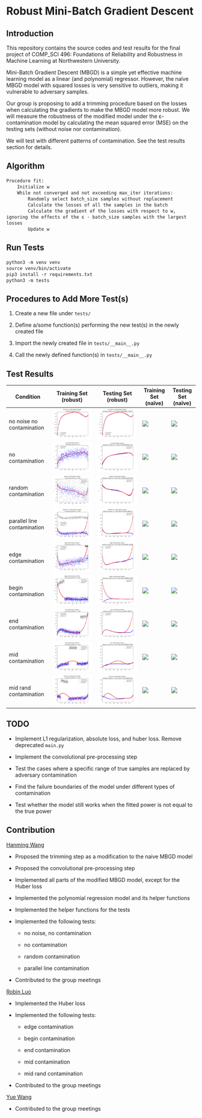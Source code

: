 # Robust Mini-Batch Gradient Descent

## Introduction

This repository contains the source codes and test results for the final project of COMP_SCI 496: Foundations of Reliability and Robustness in Machine Learning at Northwestern University.

Mini-Batch Gradient Descent (MBGD) is a simple yet effective machine learning model as a linear (and polynomial) regressor. However, the naïve MBGD model with squared losses is very sensitive to outliers, making it vulnerable to adversary samples.

Our group is proposing to add a trimming procedure based on the losses when calculating the gradients to make the MBGD model more robust. We will measure the robustness of the modified model under the ε-contamination model by calculating the mean squared error (MSE) on the testing sets (without noise nor contamination).

We will test with different patterns of contamination. See the test results section for details.

## Algorithm

    Procedure fit:
        Initialize w
        While not converged and not exceeding max_iter iterations:
            Randomly select batch_size samples without replacement
            Calculate the losses of all the samples in the batch
            Calculate the gradient of the losses with respect to w, ignoring the effects of the ε ⋅ batch_size samples with the largest losses
            Update w

## Run Tests

```
python3 -m venv venv
source venv/bin/activate
pip3 install -r requirements.txt
python3 -m tests
```

## Procedures to Add More Test(s)

1. Create a new file under `tests/`

2. Define a/some function(s) performing the new test(s) in the newly created file

3. Import the newly created file in `tests/__main__.py`

4. Call the newly defined function(s) in `tests/__main__.py`

## Test Results

| Condition | Training Set (robust) | Testing Set (robust) | Training Set (naïve) | Testing Set (naïve) |
| - | - | - | - | - |
| no noise no contamination | ![](test_results/no_noise_no_contamination/robust_training.png) | ![](test_results/no_noise_no_contamination/robust_testing.png) | ![](test_results/no_noise_no_contamination/naïve_training.png) | ![](test_results/no_noise_no_contamination/naïve_testing.png) |
| no contamination | ![](test_results/no_contamination/robust_training.png) | ![](test_results/no_contamination/robust_testing.png) | ![](test_results/no_contamination/naïve_training.png) | ![](test_results/no_contamination/naïve_testing.png) |
| random contamination | ![](test_results/random_contamination/robust_training.png) | ![](test_results/random_contamination/robust_testing.png) | ![](test_results/random_contamination/naïve_training.png) | ![](test_results/random_contamination/naïve_testing.png) |
| parallel line contamination | ![](test_results/parallel_line_contamination/robust_training.png) | ![](test_results/parallel_line_contamination/robust_testing.png) | ![](test_results/parallel_line_contamination/naïve_training.png) | ![](test_results/parallel_line_contamination/naïve_testing.png) |
| edge contamination | ![](test_results/edge_contamination/robust_training.png) | ![](test_results/edge_contamination/robust_testing.png) | ![](test_results/edge_contamination/naïve_training.png) | ![](test_results/edge_contamination/naïve_testing.png) |
| begin contamination | ![](test_results/begin_contamination/robust_training.png) | ![](test_results/begin_contamination/robust_testing.png) | ![](test_results/begin_contamination/naïve_training.png) | ![](test_results/begin_contamination/naïve_testing.png) |
| end contamination | ![](test_results/end_contamination/robust_training.png) | ![](test_results/end_contamination/robust_testing.png) | ![](test_results/end_contamination/naïve_training.png) | ![](test_results/end_contamination/naïve_testing.png) |
| mid contamination | ![](test_results/mid_contamination/robust_training.png) | ![](test_results/mid_contamination/robust_testing.png) | ![](test_results/mid_contamination/naïve_training.png) | ![](test_results/mid_contamination/naïve_testing.png) |
| mid rand contamination | ![](test_results/mid_rand_contamination/robust_training.png) | ![](test_results/mid_rand_contamination/robust_testing.png) | ![](test_results/mid_rand_contamination/naïve_training.png) | ![](test_results/mid_rand_contamination/naïve_testing.png) |

## TODO

- Implement L1 regularization, absolute loss, and huber loss. Remove deprecated `main.py`

- Implement the convolutional pre-processing step

- Test the cases where a specific range of true samples are replaced by adversary contamination

- Find the failure boundaries of the model under different types of contamination

- Test whether the model still works when the fitted power is not equal to the true power

## Contribution

[Hanming Wang](https://github.com/WHMHammer)

- Proposed the trimming step as a modification to the naive MBGD model

- Proposed the convolutional pre-processing step

- Implemented all parts of the modified MBGD model, except for the Huber loss

- Implemented the polynomial regression model and its helper functions

- Implemented the helper functions for the tests

- Implemented the following tests:

    - no noise, no contamination

    - no contamination

    - random contamination

    - parallel line contamination

- Contributed to the group meetings

[Robin Luo](https://github.com/robinzixuan)

- Implemented the Huber loss

- Implemented the following tests:

    - edge contamination

    - begin contamination

    - end contamination

    - mid contamination

    - mid rand contamination

- Contributed to the group meetings

[Yue Wang](https://github.com/glazialuna)

- Contributed to the group meetings
